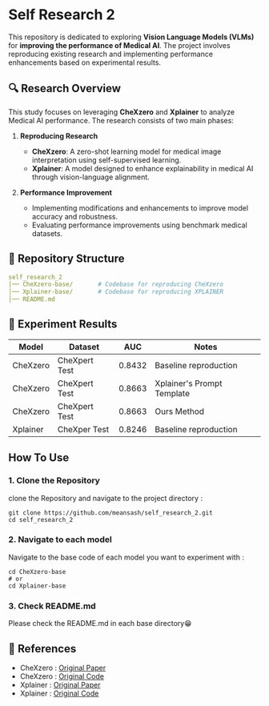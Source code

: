 # Self Research 2

This repository is dedicated to exploring **Vision Language Models (VLMs)** for **improving the performance of Medical AI**. The project involves reproducing existing research and implementing performance enhancements based on experimental results.

## 🔍 Research Overview
This study focuses on leveraging **CheXzero** and **Xplainer** to analyze Medical AI performance. The research consists of two main phases:

1. **Reproducing Research**  
   - **CheXzero**: A zero-shot learning model for medical image interpretation using self-supervised learning.  
   - **Xplainer**: A model designed to enhance explainability in medical AI through vision-language alignment.  

2. **Performance Improvement**  
   - Implementing modifications and enhancements to improve model accuracy and robustness.  
   - Evaluating performance improvements using benchmark medical datasets.

## 📁 Repository Structure
```yaml
self_research_2
│── CheXzero-base/       # Codebase for reproducing CheXzero
│── Xplainer-base/       # Codebase for reproducing XPLAINER
│── README.md  
```
## 🔬 Experiment Results

| Model     | Dataset       | AUC    | Notes                      |
|-----------|---------------|--------|----------------------------|
| CheXzero  | CheXpert Test | 0.8432 | Baseline reproduction      |
|  CheXzero | CheXpert Test | 0.8663 | Xplainer's Prompt Template |
|  CheXzero | CheXpert Test | 0.8663 | Ours Method                |
| Xplainer  | CheXper Test  | 0.8246 | Baseline reproduction      |


## How To Use
### 1. Clone the Repository
clone the Repository and navigate to the project directory : 
```shell
git clone https://github.com/meansash/self_research_2.git
cd self_research_2
```
### 2. Navigate to each model
Navigate to the base code of each model you want to experiment with : 
```shell
cd CheXzero-base
# or
cd Xplainer-base
```
### 3. Check README.md

Please check the README.md in each base directory😁

## 📜 References
- CheXzero : [Original Paper](https://www.nature.com/articles/s41551-022-00936-9)
- CheXzero : [Original Code](https://github.com/rajpurkarlab/CheXzero)
- Xplainer : [Original Paper](https://arxiv.org/abs/2303.13391)
- Xplainer : [Original Code](https://github.com/ChantalMP/Xplainer)